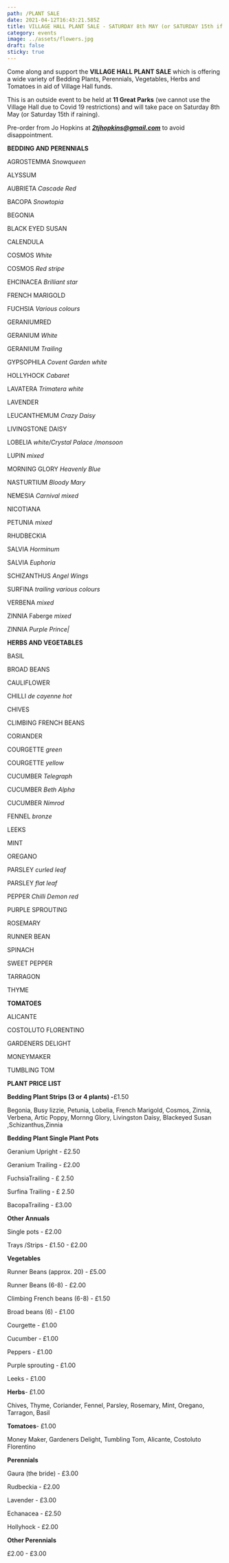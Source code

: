 ```yaml
---
path: /PLANT SALE
date: 2021-04-12T16:43:21.585Z
title: VILLAGE HALL PLANT SALE - SATURDAY 8th MAY (or SATURDAY 15th if raining)
category: events
image: ../assets/flowers.jpg
draft: false
sticky: true
---
```

Come along and support the **VILLAGE HALL PLANT SALE** which is offering a wide variety of Bedding Plants, Perennials, Vegetables, Herbs and Tomatoes in aid of Village Hall funds.  

This is an outside event to be held at **11 Great Parks** (we cannot use the Village Hall due to Covid 19 restrictions) and will take pace on Saturday 8th May (or Saturday 15th if raining). 

Pre-order from Jo Hopkins at ***2tjhopkins@gmail.com*** to avoid disappointment.

**BEDDING AND PERENNIALS**

AGROSTEMMA *Snowqueen*

ALYSSUM

AUBRIETA *Cascade Red*

BACOPA *Snowtopia*

BEGONIA

BLACK EYED SUSAN

CALENDULA

COSMOS *White*

COSMOS *Red stripe*

EHCINACEA *Brilliant star*

FRENCH MARIGOLD

FUCHSIA *Various colours*

GERANIUMRED

GERANIUM *White*

GERANIUM *Trailing*

GYPSOPHILA *Covent Garden white*

HOLLYHOCK *Cabaret*

LAVATERA *Trimatera white*

LAVENDER

LEUCANTHEMUM *Crazy Daisy*

LIVINGSTONE DAISY

LOBELIA *white/Crystal Palace /monsoon*

LUPIN *mixed*

MORNING GLORY *Heavenly Blue*

NASTURTIUM *Bloody Mary*

NEMESIA *Carnival mixed*

NICOTIANA

PETUNIA *mixed*

RHUDBECKIA

SALVIA *Horminum*

SALVIA *Euphoria*

SCHIZANTHUS *Angel Wings*

SURFINA *trailing various colours*

VERBENA *mixed*

ZINNIA Faberge *mixed*

ZINNIA *Purple Prince|*

**HERBS AND VEGETABLES**

BASIL

BROAD BEANS

CAULIFLOWER

CHILLI *de cayenne hot*

CHIVES

CLIMBING FRENCH BEANS

CORIANDER

COURGETTE *green*

COURGETTE *yellow*

CUCUMBER *Telegraph*

CUCUMBER *Beth Alpha*

CUCUMBER *Nimrod*

FENNEL *bronze*

LEEKS

MINT

OREGANO

PARSLEY *curled leaf*

PARSLEY *flat leaf*

PEPPER *Chilli Demon red*

PURPLE SPROUTING

ROSEMARY

RUNNER BEAN

SPINACH

SWEET PEPPER

TARRAGON

THYME

**TOMATOES** 

ALICANTE 

COSTOLUTO FLORENTINO

GARDENERS DELIGHT 

MONEYMAKER

TUMBLING TOM

**PLANT PRICE LIST**

**Bedding Plant Strips (3 or 4 plants) -**£1.50

Begonia, Busy lizzie, Petunia, Lobelia, French Marigold, Cosmos, Zinnia, Verbena, Artic Poppy, Mornng Glory, Livingston Daisy, Blackeyed Susan ,Schizanthus,Zinnia

**Bedding Plant Single Plant Pots**

Geranium Upright - £2.50

Geranium Trailing - £2.00

FuchsiaTrailing - £ 2.50

Surfina Trailing - £ 2.50

BacopaTrailing - £3.00

**Other Annuals**

Single pots - £2.00

Trays /Strips - £1.50 - £2.00

**Vegetables**

Runner Beans (approx. 20) - £5.00

Runner Beans (6-8) - £2.00

Climbing French beans (6-8) - £1.50

Broad beans (6) - £1.00

Courgette - £1.00

Cucumber - £1.00

Peppers - £1.00

Purple sprouting - £1.00

Leeks - £1.00

**Herbs**- £1.00

Chives, Thyme, Coriander, Fennel, Parsley, Rosemary, Mint, Oregano, Tarragon, Basil

**Tomatoes**- £1.00

Money Maker, Gardeners Delight, Tumbling Tom, Alicante, Costoluto Florentino

**Perennials**

Gaura (the bride) - £3.00

Rudbeckia - £2.00

Lavender - £3.00

Echanacea - £2.50

Hollyhock - £2.00

**Other Perennials**

£2.00 - £3.00